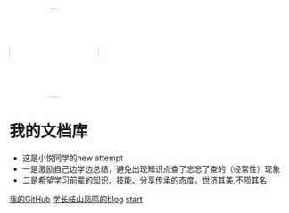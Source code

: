 <img width="160px" style="border-radius: 50%" bor src="https://s2.ax1x.com/2019/12/21/QvumPx.jpg">

# 我的文档库

- 这是小悦同学的new attempt
- 一是激励自己边学边总结，避免出现知识点查了忘忘了查的（经常性）现象
- 二是希望学习前辈的知识、技能、分享传承的态度，世济其美,不陨其名
<div style='display: none'>
[![stars](https://badgen.net/github/stars/Q-Angelo/Nodejs-Roadmap?icon=github&color=4ab8a1)](https://github.com/Q-Angelo/Nodejs-Roadmap) [![forks](https://badgen.net/github/forks/Q-Angelo/Nodejs-Roadmap?icon=github&color=4ab8a1)](https://github.com/Q-Angelo/Nodejs-Roadmap)
</div>

[我的GitHub](<https://github.com/yueeer>)
[学长岐山凤鸣的blog](<www.ecohnoch.cn/>)
[start](README.md)
